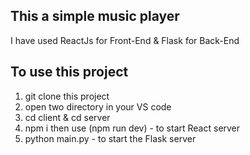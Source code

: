 ## This a simple music player 

I have used ReactJs for Front-End & Flask for Back-End

## To use this project 
1. git clone this project
2. open two directory in your VS code
3. cd client & cd server
4. npm i then use (npm run dev) - to start React server
5. python main.py - to start the Flask server 
